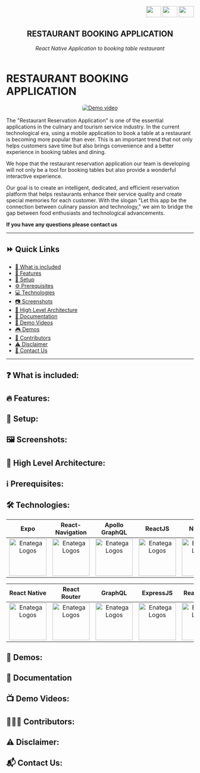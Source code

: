 <div align="right">
<a target="_blank" href="https://www.facebook.com/profile.php?id=100041245204985" style="text-decoration:none">
  <img src="https://img.shields.io/badge/-0d1117?logo=facebook"  width="40" height="30">
</a>
<a target="_blank" href="https://www.linkedin.com/in/nguyen-khoa-74a838171/" style="text-decoration:none">
  <img src="https://img.shields.io/badge/-0d1117?logo=linkedin"  width="40" height="30">
</a>
<a target="_blank" href="https://twitter.com" style="text-decoration:none">
  <img src="https://img.shields.io/badge/-0d1117?logo=twitter" width="40" height="30">
</a>
</div>

<div align="center">
  <h2>RESTAURANT BOOKING APPLICATION</h2>
  <i>React Native Application to booking table restaurant</i>
 <br/>
<br />
</div>



# RESTAURANT BOOKING APPLICATION

<div align="center">

  <a href="https://www.youtube.com/">
  <img src="./assets/videodemo.png" alt="Demo video" style="border-radius: 6px; width: auto;">
  </a>

</div>

<br/>
The "Restaurant Reservation Application" is one of the essential applications in the culinary and tourism service industry. In the current technological era, using a mobile application to book a table at a restaurant is becoming more popular than ever. This is an important trend that not only helps customers save time but also brings convenience and a better experience in booking tables and dining.

We hope that the restaurant reservation application our team is developing will not only be a tool for booking tables but also provide a wonderful interactive experience.

Our goal is to create an intelligent, dedicated, and efficient reservation platform that helps restaurants enhance their service quality and create special memories for each customer. With the slogan "Let this app be the connection between culinary passion and technology," we aim to bridge the gap between food enthusiasts and technological advancements.

<b>If you have any questions please contact us</b>

<!-- Add a horizontal rule for separation -->
<hr/>

## :fast_forward: Quick Links

- [:book: What is included](#heading-1)
- [:rocket: Features](#heading-2)
- [:wrench: Setup](#heading-3)
- [:gear: Prerequisites](#heading-4)
- [:computer: Technologies](#heading-5)
- [:camera: Screenshots](#heading-6)
- [:triangular_ruler: High Level Architecture](#heading-7)
- [:page_with_curl: Documentation](#heading-8)
- [:movie_camera: Demo Videos](#heading-14)
- [:video_game: Demos](#heading-9)
- [:busts_in_silhouette: Contributors](#heading-14)
- [:warning: Disclaimer](#heading-12)
- [:email: Contact Us](#heading-13)

<!-- Add a horizontal rule for separation -->
<hr/>

## :question: What is included: <a id="heading-1"></a>



## :fire: Features: <a id="heading-2"></a>



## :repeat_one: Setup: <a id="heading-3"></a>



## :framed_picture: Screenshots: <a id="heading-6"></a>

## :wrench: High Level Architecture: <a id="heading-7"></a>



## :information_source: Prerequisites: <a id="heading-4"></a>





## :hammer_and_wrench: Technologies: <a id="heading-5"></a>

|                                               Expo                                                |                                                   React-Navigation                                                   |                                                Apollo GraphQL                                                |                                               ReactJS                                                |                                                NodeJS                                                 |                                                 MongoDB                                                 |                                                   Firebase                                                   |
| :-----------------------------------------------------------------------------------------------: | :------------------------------------------------------------------------------------------------------------------: | :----------------------------------------------------------------------------------------------------------: | :--------------------------------------------------------------------------------------------------: | :---------------------------------------------------------------------------------------------------: | :-----------------------------------------------------------------------------------------------------: | :----------------------------------------------------------------------------------------------------------: |
| <a href="https://expo.dev/"><img src="./assets/expoicon.png" alt="Enatega Logos" width="100"></a> | <a href="https://reactnavigation.org/"><img src="./assets/react-navigation.png" alt="Enatega Logos" width="100"></a> | <a href="https://www.apollographql.com/"><img src="./assets/apollo.png" alt="Enatega Logos" width="100"></a> | <a href="https://reactjs.org/"><img src="./assets/react-js.png" alt="Enatega Logos" width="100"></a> | <a href="https://nodejs.org/en/"><img src="./assets/node-js.png" alt="Enatega Logos" width="100"></a> | <a href="https://www.mongodb.com/"><img src="./assets/mongoDB.png" alt="Enatega Logos" width="100"></a> | <a href="https://firebase.google.com/"><img src="./assets/firebase.png" alt="Enatega Logos" width="100"></a> |

|                                                 React Native                                                 |                                                       React Router                                                       |                                                GraphQL                                                |                                                ExpressJS                                                 |                                                   React Strap                                                    |                                                Amplitude                                                |
| :----------------------------------------------------------------------------------------------------------: | :----------------------------------------------------------------------------------------------------------------------: | :---------------------------------------------------------------------------------------------------: | :------------------------------------------------------------------------------------------------------: | :--------------------------------------------------------------------------------------------------------------: | :-----------------------------------------------------------------------------------------------------: |
| <a href="https://reactnative.dev/"><img src="./assets/react-native.png" alt="Enatega Logos" width="100"></a> | <a href="https://reactrouter.com/"><img src="./assets/react-router-svgrepo-com.png" alt="Enatega Logos" width="100"></a> | <a href="https://graphql.org/"><img src="./assets/graphQl-1.png" alt="Enatega Logos" width="100"></a> | <a href="https://expressjs.com/"><img src="./assets/express-js.png" alt="Enatega Logos" width="100"></a> | <a href="https://reactstrap.github.io/"><img src="./assets/React-strap.png" alt="Enatega Logos" width="100"></a> | <a href="https://amplitude.com/"><img src="./assets/amplitude.png" alt="Enatega Logos" width="100"></a> |

## :iphone: Demos: <a id="heading-9"></a>

## :book: Documentation <a id="heading-8"></a>




## :tv: Demo Videos: <a id="heading-14"></a>



## :people_holding_hands: Contributors: <a id="heading-14"></a>



## :warning: Disclaimer: <a id="heading-12"></a>



## :mailbox_with_mail: Contact Us: <a id="heading-13"></a>


